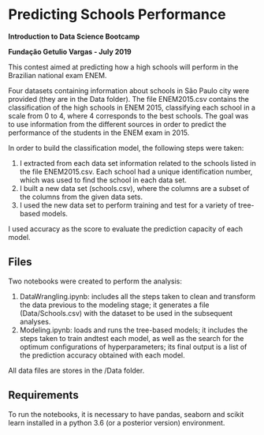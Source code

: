 # Predicting Schools Performance 
**Introduction to Data Science Bootcamp**

**Fundação Getulio Vargas - July 2019**

This contest aimed at predicting how a high schools will perform in the Brazilian national exam ENEM. 

Four datasets containing information about schools in São Paulo city were provided (they are in the Data folder). The file ENEM2015.csv contains the classification of the high schools in ENEM 2015, classifying each school in a scale from 0 to 4, where 4 corresponds to the best schools. The goal was to use information from the different sources in order to predict the performance of the students in the ENEM exam in 2015. 
 
In order to build the classification model, the following steps were taken:
 
   1.	I extracted from each data set information related to the schools listed in the file ENEM2015.csv. Each school had a unique identification number, which was used to find the school in each data set. 
   2.	I built a new data set (schools.csv), where the columns are a subset of the columns from the given data sets. 
   3.	I used the new data set to perform training and test for a variety of tree-based models. 

I used accuracy as the score to 
evaluate the prediction capacity of 
each model.

## Files
Two notebooks were created to perform the analysis:
   1. DataWrangling.ipynb: includes all the steps taken to clean and transform the data previous to the modeling stage; it generates a file (Data/Schools.csv) with the dataset to be used in the subsequent analyses.
   2. Modeling.ipynb: loads and runs the tree-based models; it includes the steps taken to train andtest each model, as well as the search for the optimum configurations of hyperparameters; its final output is a list of the prediction accuracy obtained with each model.

All data files are stores in the /Data folder.

## Requirements
To run the notebooks, it is necessary to have pandas, seaborn and scikit learn installed in a python 3.6 (or a posterior version) environment.

 
